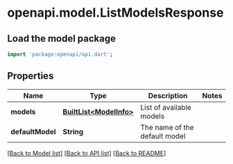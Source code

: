 # openapi.model.ListModelsResponse

## Load the model package
```dart
import 'package:openapi/api.dart';
```

## Properties
Name | Type | Description | Notes
------------ | ------------- | ------------- | -------------
**models** | [**BuiltList&lt;ModelInfo&gt;**](ModelInfo.md) | List of available models | 
**defaultModel** | **String** | The name of the default model | 

[[Back to Model list]](../README.md#documentation-for-models) [[Back to API list]](../README.md#documentation-for-api-endpoints) [[Back to README]](../README.md)


